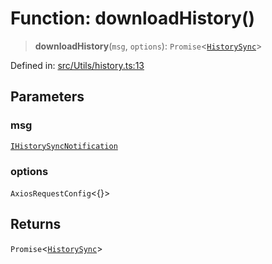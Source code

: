 # Function: downloadHistory()

> **downloadHistory**(`msg`, `options`): `Promise`\<[`HistorySync`](../namespaces/proto/classes/HistorySync.md)\>

Defined in: [src/Utils/history.ts:13](https://github.com/Fokusdotid/Baileys/blob/f4c7971f59af0b012f8de667e7a21ae12f7bbf19/src/Utils/history.ts#L13)

## Parameters

### msg

[`IHistorySyncNotification`](../namespaces/proto/namespaces/Message/interfaces/IHistorySyncNotification.md)

### options

`AxiosRequestConfig`\<\{\}\>

## Returns

`Promise`\<[`HistorySync`](../namespaces/proto/classes/HistorySync.md)\>
